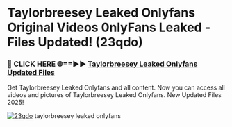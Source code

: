 # Taylorbreesey Leaked Onlyfans Original Videos 0nlyFans Leaked - Files Updated! (23qdo)

<h3>🔴 CLICK HERE 🌐==►► <a href="https://tinyurl.com/2jnfzry5" rel="nofollow">Taylorbreesey Leaked Onlyfans Updated Files</a></h3>

Get Taylorbreesey Leaked Onlyfans and all content. Now you can access all videos and pictures of Taylorbreesey Leaked Onlyfans. New Updated Files 2025!

[![23qdo](https://i.imgur.com/GyGTBgg.gif)](https://tinyurl.com/2jnfzry5)
taylorbreesey leaked onlyfans